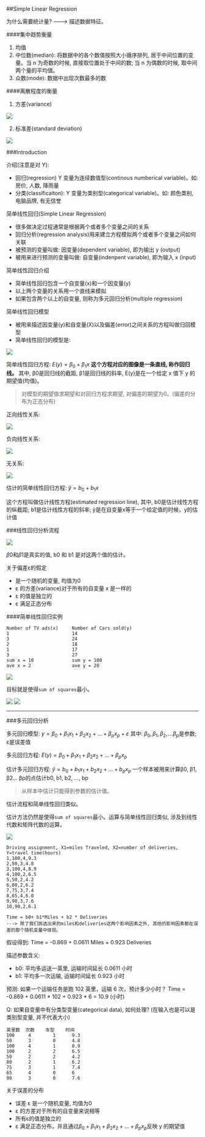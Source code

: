 ##Simple Linear Regression

为什么需要统计量? ---> 描述数据特征。


####集中趋势衡量

1. 均值
2. 中位数(median): 将数据中的各个数值按照大小循序排列, 居于中间位置的变量。当 n 为奇数的时候, 直接取位置处于中间的数; 当 n 为偶数的时候, 取中间两个量的平均值。
3. 众数(mode): 数据中出现次数最多的数


####离散程度的衡量

1. 方差(variance)

![](../pic/lr-00.png)

2. 标准差(standard deviation)

![](../pic/lr-01.png)


###Introduction

介绍(注意是对 Y): 
- 回归(regression) Y 变量为连续数值型(continous numberical variable)。如: 房价, 人数, 降雨量
- 分类(classificaiton): Y 变量为类别型(categorical variable)。如: 颜色类别, 电脑品牌, 有无信誉


简单线性回归(Simple Linear Regression)
- 很多做决定过程通常是根据两个或者多个变量之间的关系
- 回归分析(regression analysis)用来建立方程模拟两个或者多个变量之间如何关联
- 被预测的变量叫做: 因变量(dependent variable), 即为输出 y (output)
- 被用来进行预测的变量叫做: 自变量(indenpent variable), 即为输入 x (input)


简单线性回归介绍
- 简单线性回归包含一个自变量(x)和一个因变量(y)
- 以上两个变量的关系用一个直线来模拟
- 如果包含两个以上的自变量, 则称为多元回归分析(multiple regression)


简单线性回归模型
- 被用来描述因变量(y)和自变量(X)以及偏差(error)之间关系的方程叫做归回模型
- 简单线性回归的模型是:

![](../pic/lr-02.png)


简单线性回归方程:  $E(y) = β_0+β_1x$
**这个方程对应的图像是一条直线, 称作回归线。**
其中, β0是回归线的截距, β1是回归线的斜率, E(y)是在一个给定 x 值下 y 的期望值(均值)。

> 对模型的期望值求期望和对回归方程求期望, 对偏差的期望为0。(偏差的分布为正态分布)


正向线性关系:

![](../pic/lr-03.png)


负向线性关系:

![](../pic/lr-04.png)


无关系:

![](../pic/lr-05.png)



估计的简单线性回归方程: $ŷ=b_0+b_1x$

这个方程叫做估计线性方程(estimated regression line), 其中, b0是估计线性方程的纵截距;  b1是估计线性方程的斜率;  ŷ是在自变量x等于一个给定值的时候，y的估计值


###线性回归分析流程

![](../pic/lr-06.gif)

$\beta 0$和$\beta 1$是真实的值, b0 和 b1 是对这两个值的估计。

关于偏差ε的假定
- 是一个随机的变量, 均值为0
- ε 的方差(variance)对于所有的自变量 x 是一样的
- ε 的值是独立的
- ε 满足正态分布


####简单线性回归实例

```
Number of TV ads(x)     Number of Cars sold(y)
1                       14
3                       24
2                       18
1                       17
3                       27
sum x = 10              sum y = 100
ave x = 2               ave y = 20
```

![](../pic/lr-07.png)

目标就是使得`sum of squares`最小。


![](../pic/lr-08.png)
![](../pic/lr-09.png)

<hr>


###多元回归分析

多元回归模型: $y=β_0+β_1x_1+β_2x_2+ ... +β_px_p+ε$
其中: $β_0, β_1, β_2, ... β_p$是参数; ε是误差值

多元回归方程: $E(y)=β_0+β_1x_1+β_2x_2+ ... +β_px_p$

估计多元回归方程: $ŷ=b_0+b_1x_1+b_2x_2+ ... +b_px_p$
一个样本被用来计算β0, β1, β2... βp的点估计b0, b1, b2, ..., bp

> 从样本中估计只能得到参数的估计值。


估计流程和简单线性回归类似。


估计方法仍然是使得`sum of squares`最小。运算与简单线性回归类似, 涉及到线性代数和矩阵代数的运算。

![](../pic/lr-07.png)

```csv
Driving assignment, X1=miles Traveled, X2=number of deliveries, Y=travel time(hours)
1,100,4,9.3
2,50,3,4.8
3,100,4,8.9
4,100,2,6.5
5,50,2,4.2
6,80,2,6.2
7,75,3,7.4
8,65,4,6.0
9,90,3,7.6
10,90,2,6.1

Time = b0+ b1*Miles + b2 * Deliveries 
---> 除了我们挑选出来的miles和deliveries这两个影响因素之外, 其他的影响因素都在误差的那个随机变量中体现。
```

假设得到: Time = -0.869 + 0.0611 Miles + 0.923 Deliveries 

描述参数含义:
- b0: 平均多运送一英里, 运输时间延长 0.0611 小时
- b1: 平均多一次运输, 运输时间延长 0.923 小时

预测: 如果一个运输任务是跑 102 英里，运输 6 次，预计多少小时？
Time = -0.869 + 0.0611 * 102 + 0.923 * 6 = 10.9 (小时)


Q: 如果自变量中有分类型变量(categorical data), 如何处理? (在输入也是可以是类别型变量, 并不代表大小)

```
英里数  次数    车型    时间
100     4        1      9.3
50      3        0      4.8
100		4        1      8.9
100		2        2      6.5
50 		2        2      4.2
80 		2        1      6.2
75 		3        1      7.4
65 		4        0      6
90 		3        0      7.6
```

关于误差的分布
- 误差 ε 是一个随机变量, 均值为0
- ε 的方差对于所有的自变量来说相等
- 所有ε的值是独立的
- ε 满足正态分布，并且通过$β_0+β_1x_1+β_2x_2+ ... +β_px_p$反映 y 的期望值










